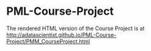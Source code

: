 # PML-Course-Project
The rendered HTML version of the Course Project is at http://adatascientist.github.io/PML-Course-Project/PMM_CourseProject.html
